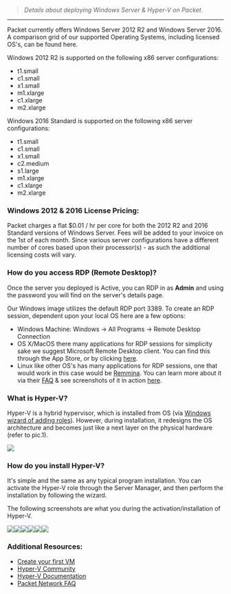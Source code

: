 > _Details about deploying Windows Server & Hyper-V on Packet._

* * *

Packet currently offers Windows Server 2012 R2 and Windows Server 2016. A comparison grid of our supported Operating Systems, including licensed OS's, can be found here.

Windows 2012 R2 is supported on the following x86 server configurations: 

*   t1.small 
*   c1.small
*   x1.small
*   m1.xlarge
*   c1.xlarge
*   m2.xlarge

Windows 2016 Standard is supported on the following x86 server configurations: 

*   t1.small 
*   c1.small
*   x1.small
*   c2.medium
*   s1.large
*   m1.xlarge
*   c1.xlarge
*   m2.xlarge



### Windows 2012 & 2016 License Pricing:

Packet charges a flat $0.01 / hr per core for both the 2012 R2 and 2016 Standard versions of Windows Server.  Fees will be added to your invoice on the 1st of each month.  Since various server configurations have a different number of cores based upon their processor(s) - as such the additional licensing costs will vary. 

### How do you access RDP (Remote Desktop)?

Once the server you deployed is Active, you can RDP in as **Admin** and using the password you will find on the server's details page.  
  
Our Windows image utilizes the default RDP port 3389. To create an RDP session, dependent upon your local OS here are a few options: 

*   Windows Machine:  Windows → All Programs →  Remote Desktop Connection
*   OS X/MacOS there many applications for RDP sessions for simplicity sake we suggest Microsoft Remote Desktop client. You can find this through the App Store, or by clicking [here](https://itunes.apple.com/us/app/microsoft-remote-desktop/id715768417?mt=12). 
*   Linux like other OS's has many applications for RDP sessions, one that would work in this case would be [Remmina](https://www.remmina.org/wp/). You can learn more about it via their [FAQ](http://www.remmina.org/wp/faq/) & see screenshots of it in action [here](http://www.remmina.org/wp/screenshots/). 


### What is Hyper-V?

Hyper-V is a hybrid hypervisor, which is installed from OS (via [Windows wizard of adding roles](https://technet.microsoft.com/en-us/library/hh846766(v=ws.11).aspx#BKMK_Step1)). However, during installation, it redesigns the OS architecture and becomes just like a next layer on the physical hardware (refer to pic.1).

![](https://deskpro-cloud.s3.amazonaws.com/files/26944/47/46840ARBXNGNXHGNYXJC0-1539920217670.png)

  

### How do you install Hyper-V?

It's simple and the same as any typical program installation. You can activate the Hyper-V role through the Server Manager, and then perform the installation by following the wizard. 

The following screenshots are what you during the activation/installation of Hyper-V.

![](https://deskpro-cloud.s3.amazonaws.com/files/26944/47/46851MNXQZSGKHZANYZH0-1539920218953.png)![](https://deskpro-cloud.s3.amazonaws.com/files/26944/47/46852SHTQXCAZATXPCHY0-1539920219343.png)![](https://deskpro-cloud.s3.amazonaws.com/files/26944/47/46854ADMWGZZPCNGJRWM0-1539920221530.png)![](https://deskpro-cloud.s3.amazonaws.com/files/26944/47/46853HZBTHZRXQSCDZMG0-1539920222871.png)![](https://deskpro-cloud.s3.amazonaws.com/files/26944/47/46843CQGDBCRWNTAYAHQ0-1539920218521.png)![](https://deskpro-cloud.s3.amazonaws.com/files/26944/47/46855CRBQJTSRNANAZYQ0-1539920223930.png)

### **Additional Resources:**

*   [Create your first VM](https://technet.microsoft.com/en-us/library/hh846766(v=ws.11).aspx#BKMK_Step2)
*   [Hyper-V Community](https://social.technet.microsoft.com/Forums/windows/en-US/home?forum=winserverhyperv)
*   [Hyper-V Documentation](https://app.intercom.io/)
*   [Packet Network FAQ](https://app.intercom.io/)